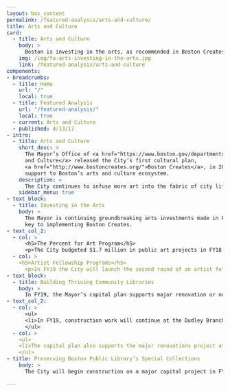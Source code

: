 ```yaml
---
layout: bos_content
permalink: /featured-analysis/arts-and-culture/
title: Arts and Culture
card:
  - title: Arts and Culture
    body: >
      Boston is investing in the arts, as recommended in Boston Creates.
    img: /img/fa-arts-investing-in-the-arts.jpg
    link: /featured-analysis/arts-and-culture
components:
- breadcrumbs:
  - title: Home
    url: "/"
    local: true
  - title: Featured Analysis
    url: "/featured-analysis/"
    local: true
  - current: Arts and Culture
  - published: 4/13/17
- intro:
  - title: Arts and Culture
    short_desc: >
      The Mayor’s Office of <a href="https://www.boston.gov/departments/arts-and-culture">Arts 
      and Culture</a> released the City’s first cultural plan, 
      <a href="http://www.bostoncreates.org/">Boston Creates</a>, in 2016, calling for increased 
      support to Boston’s arts and culture ecosystem.
    description: >
      The City continues to infuse more art into the fabric of city life through groundbreaking investments highlighted in Boston Creates, the Mayor’s cultural plan for the City. The FY19 budget features increased support to Boston’s arts and culture ecosystem.
    sidebar_menu: true    
- text_block:
  - title: Investing in the Arts
    body: >
      The Mayor is continuing groundbreaking arts investments made in FY17 that are 
      key to implementing Boston Creates.
- text_col_2:
  - col: >
      <h5>The Percent for Art Program</h5>
      <p>The City budgeted $1.7 million in public art projects in FY18. In FY19, the City will budget $17 million in new capital dollars along with a new dedicated project manager to ensure the seamless rollout of public art projects into the future. This innovative model funds public art projects as a part of the City’s expanding capital plan.</p>
  - col: >
    <h5>Artist Fellowship Programs</h5> 
      <p>In FY19 the City will launch the second round of an artist fellowship program in response to feedback in the Boston Creates process that we identify new funding streams for Boston artists. The fellowship supports elevating Boston creatives and five artists were awarded in FY18.</p>
- text_block:
  - title: Building Thriving Community Libraries
    body: >
      In FY19, the Mayor’s capital plan supports major renovation or new construction at three branch libraries and smaller-scale updates at four additional library branches.
- text_col_2:
  - col: >
      <ul>
      <li>In FY19, construction work will continue at the Dudley Branch. This $17.2 million project includes reorienting the entrance, interior renovations to improve connections between the building’s spaces, and enhanced community and programming space.</li>
      </ul>
  - col: >
    <ul>
    <li>The capital plan also supports the major renovations project at the Roslindale Branch and the construction of a new Adams Street Branch in the upcoming year.</li>
    </ul>
- title: Preserving Boston Public Library’s Special Collections
    body: >
      The City will begin construction on a major capital project in FY19 to help preserve the Library’s valuable and historic special collections of rare books and manuscripts. This $15.7 million project includes an inventory of the Central Library in Copley Square’s Rare Books & Manuscripts Department’s nearly 250,000 rare books and one million manuscripts.
   
---
```

